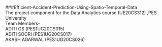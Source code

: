 ###Efficient-Accident-Prediction-Using-Spatio-Temporal-Data \
The project component for the Data Analytics course (UE20CS312) ,PES University\
Team Members-\
ADITI GS (PES1UG20CS015)\
ADITI SOORI (PES1UG20CS017)\
AKASH AGARWAL (PES1UG20CS026)
